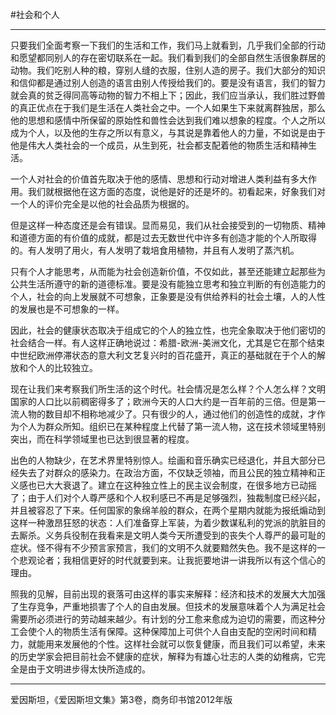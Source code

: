 #社会和个人
***
只要我们全面考察一下我们的生活和工作，我们马上就看到，几乎我们全部的行动和愿望都同别人的存在密切联系在一起。我们看到我们的全部自然生活很象群居的动物。我们吃别人种的粮，穿别人缝的衣服，住别人造的房子。我们大部分的知识和信仰都是通过别人创造的语言由别人传授给我们的。要是没有语言，我们的智力就会真的贫乏得同高等动物的智力不相上下；因此，我们应当承认，我们胜过野兽的真正优点在于我们是生活在人类社会之中。一个人如果生下来就离群独居，那么他的思想和感情中所保留的原始性和兽性会达到我们难以想象的程度。个人之所以成为个人，以及他的生存之所以有意义，与其说是靠着他人的力量，不如说是由于他是伟大人类社会的一个成员，从生到死，社会都支配着他的物质生活和精神生活。

一个人对社会的价值首先取决于他的感情、思想和行动对增进人类利益有多大作用。我们就根据他在这方面的态度，说他是好的还是坏的。初看起来，好象我们对一个人的评价完全是以他的社会品质为根据的。

但是这样一种态度还是会有错误。显而易见，我们从社会接受到的一切物质、精神和道德方面的有价值的成就，都是过去无数世代中许多有创造才能的个人所取得的。有人发明了用火，有人发明了栽培食用植物，并且有人发明了蒸汽机。

只有个人才能思考，从而能为社会创造新价值，不仅如此，甚至还能建立起那些为公共生活所遵守的新的道德标准。要是没有能独立思考和独立判断的有创造能力的个人，社会的向上发展就不可想象，正象要是没有供给养料的社会土壤，人的人性的发展也是不可想象的一样。

因此，社会的健康状态取决于组成它的个人的独立性，也完全象取决于他们密切的社会结合一样。有人这样正确地说过：希腊-欧洲-美洲文化，尤其是它在那个结束中世纪欧洲停滞状态的意大利文艺复兴时的百花盛开，真正的基础就在于个人的解放和个人的比较独立。

现在让我们来考察我们所生活的这个时代。社会情况是怎么样？个人怎么样？文明国家的人口比以前稠密得多了；欧洲今天的人口大约是一百年前的三倍。但是第一流人物的数目却不相称地减少了。只有很少的人，通过他们的创造性的成就，才作为个人为群众所知。组织已在某种程度上代替了第一流人物，这在技术领域里特别突出，而在科学领域里也已达到很显著的程度。

出色的人物缺少，在艺术界里特别惊人。绘画和音乐确实已经退化，并且大部分已经失去了对群众的感染力。在政治方面，不仅缺乏领袖，而且公民的独立精神和正义感也已大大衰退了。建立在这种独立性上的民主议会制度，在很多地方已动摇了；由于人们对个人尊严感和个人权利感已不再是足够强烈，独裁制度已经兴起，并且被容忍了下来。任何国家的象绵羊般的群众，在两个星期内就能为报纸煽动到这样一种激昂狂怒的状态：人们准备穿上军装，为着少数谋私利的党派的肮脏目的去厮杀。义务兵役制在我看来是文明人类今天所遭受到的丧失个人尊严的最可耻的症状。怪不得有不少预言家预言，我们的文明不久就要黯然失色。我不是这样的一个悲观论者；我相信更好的时代就要到来。让我扼要地讲一讲我所以有这个信心的理由。

照我的见解，目前出现的衰落可由这样的事实来解释：经济和技术的发展大大加强了生存竞争，严重地损害了个人的自由发展。但技术的发展意味着个人为满足社会需要所必须进行的劳动越来越少。有计划的分工愈来愈成为迫切的需要，而这种分工会使个人的物质生活有保障。这种保障加上可供个人自由支配的空闲时间和精力，就能用来发展他的个性。这样社会就可以恢复健康，而且我们可以希望，未来的历史学家会把目前社会不健康的症状，解释为有雄心壮志的人类的幼稚病，它完全是由于文明进步得太快所造成的。
***
爱因斯坦，《爱因斯坦文集》第3卷，商务印书馆2012年版